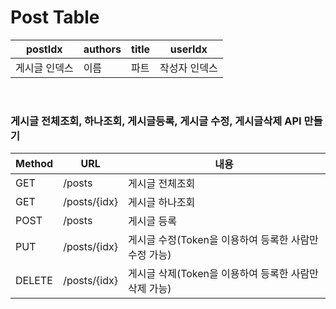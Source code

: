 # Post Table

| postIdx | authors | title | userIdx |
|----|----|-----|----|
| 게시글 인덱스 | 이름 | 파트 | 작성자 인덱스 |


<br>

### 게시글 전체조회, 하나조회, 게시글등록, 게시글 수정, 게시글삭제 API 만들기

|Method|URL| 내용 |
|------|---| --- |
|GET|/posts| 게시글 전체조회 |
|GET|/posts/{idx}| 게시글 하나조회 | 
|POST|/posts| 게시글 등록 |
|PUT|/posts/{idx}| 게시글 수정(Token을 이용하여 등록한 사람만 수정 가능) |
|DELETE|/posts/{idx}| 게시글 삭제(Token을 이용하여 등록한 사람만 삭제 가능) |